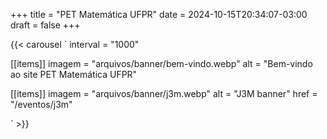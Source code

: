 +++
title = "PET Matemática UFPR"
date = 2024-10-15T20:34:07-03:00
draft = false
+++

{{< carousel `
interval = "1000"

[[items]]
imagem = "arquivos/banner/bem-vindo.webp"
alt = "Bem-vindo ao site PET Matemática UFPR"

[[items]]
imagem = "arquivos/banner/j3m.webp"
alt = "J3M banner"
href = "/eventos/j3m"

` >}}
